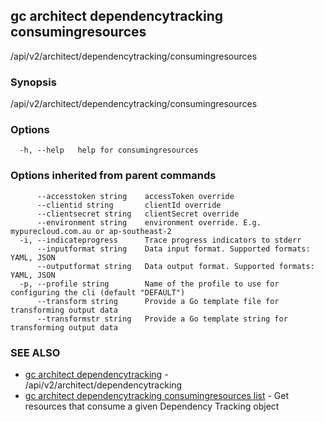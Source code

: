 ## gc architect dependencytracking consumingresources

/api/v2/architect/dependencytracking/consumingresources

### Synopsis

/api/v2/architect/dependencytracking/consumingresources

### Options

```
  -h, --help   help for consumingresources
```

### Options inherited from parent commands

```
      --accesstoken string    accessToken override
      --clientid string       clientId override
      --clientsecret string   clientSecret override
      --environment string    environment override. E.g. mypurecloud.com.au or ap-southeast-2
  -i, --indicateprogress      Trace progress indicators to stderr
      --inputformat string    Data input format. Supported formats: YAML, JSON
      --outputformat string   Data output format. Supported formats: YAML, JSON
  -p, --profile string        Name of the profile to use for configuring the cli (default "DEFAULT")
      --transform string      Provide a Go template file for transforming output data
      --transformstr string   Provide a Go template string for transforming output data
```

### SEE ALSO

* [gc architect dependencytracking](gc_architect_dependencytracking.html)	 - /api/v2/architect/dependencytracking
* [gc architect dependencytracking consumingresources list](gc_architect_dependencytracking_consumingresources_list.html)	 - Get resources that consume a given Dependency Tracking object



